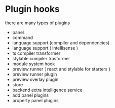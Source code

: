 # Plugin hooks


there are many types of plugins


- panel
- command
- language support (compiler and dependencies)
- language support ( intellisense )
- ts compiler transformer
- stylable compiler trasformer
- module system hook
- preview runner ( react and stylable for starters )
- preview runner plugin
- preview overlay plugin
- store
- backend extra intelligence service
- add panel plugins
- property panel plugins
